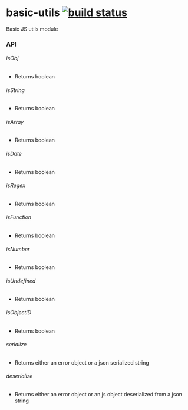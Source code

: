 # basic-utils [![build status](https://travis-ci.org/simon-p-r/basic-utils.svg?branch=master)](https://travis-ci.org/simon-p-r/basic-utils)

Basic JS utils module

### API

###### isObj

 - Returns boolean

###### isString

  - Returns boolean

###### isArray

  - Returns boolean

###### isDate

  - Returns boolean

###### isRegex

  - Returns boolean

###### isFunction

  - Returns boolean

###### isNumber

  - Returns boolean

###### isUndefined

  - Returns boolean

###### isObjectID

  - Returns boolean

###### serialize

  - Returns either an error object or a json serialized string

###### deserialize

  - Returns either an error object or an js object deserialized from a json string
